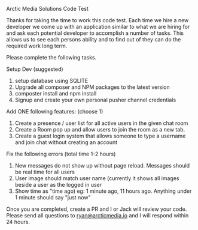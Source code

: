 Arctic Media Solutions Code Test   

Thanks for taking the time to work this code test. Each time we hire a new developer we come up with an application similar to what we are hiring
for and ask each potential developer to accomplish a number of tasks. This allows us to see each persons ability and to find out of they can do the 
required work long term. 

Please complete the following tasks. 

Setup Dev (suggested)
1. setup database using SQLITE
2. Upgrade all composer and NPM packages to the latest version
3. composter install and npm install
4. Signup and create your own personal pusher channel credentials

Add ONE following features: (choose 1)
1. Create a presence / user list for all active users in the given chat room
2. Create a Room pop up and allow users to join the room as a new tab.
3. Create a guest login system that allows someone to type a username and join chat without creating an account

Fix the following errors (total time 1-2 hours)
1. New messages do not show up without page reload. Messages should be real time for all users
2. User image should match user name (currently it shows all images beside a user as the logged in user
3. Show time as "time ago) eg: 1 minute ago, 11 hours ago. Anything under 1 minute should say "just now"

Once you are completed, create a PR and I or Jack will review your code. Please send all questions to ryan@arcticmedia.io and I will respond within 24 hours. 
